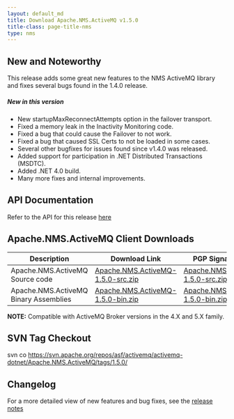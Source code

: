 ```yaml
---
layout: default_md
title: Download Apache.NMS.ActiveMQ v1.5.0 
title-class: page-title-nms
type: nms
---
```


New and Noteworthy
------------------

This release adds some great new features to the NMS ActiveMQ library and fixes several bugs found in the 1.4.0 release.

##### New in this version

*   New startupMaxReconnectAttempts option in the failover transport.
*   Fixed a memory leak in the Inactivity Monitoring code.
*   Fixed a bug that could cause the Failover to not work.
*   Fixed a bug that caused SSL Certs to not be loaded in some cases.
*   Several other bugfixes for issues found since v1.4.0 was released.
*   Added support for participation in .NET Distributed Transactions (MSDTC).
*   Added .NET 4.0 build.
*   Many more fixes and internal improvements.

API Documentation
-----------------

Refer to the API for this release [here](../../../nms-api)

Apache.NMS.ActiveMQ Client Downloads
------------------------------------

Description|Download Link|PGP Signature File|Version
---|---|---|---
Apache.NMS.ActiveMQ Source code|[Apache.NMS.ActiveMQ-1.5.0-src.zip](http://www.apache.org/dyn/closer.cgi/activemq/apache-nms/1.5.0/Apache.NMS.ActiveMQ-1.5.0-src.zip)|[Apache.NMS.ActiveMQ-1.5.0-src.zip.asc](http://www.apache.org/dyn/closer.cgi/activemq/apache-nms/1.5.0/Apache.NMS.ActiveMQ-1.5.0-src.zip.asc)|1.5.0.2235
Apache.NMS.ActiveMQ Binary Assemblies|[Apache.NMS.ActiveMQ-1.5.0-bin.zip](http://www.apache.org/dyn/closer.cgi/activemq/apache-nms/1.5.0/Apache.NMS.ActiveMQ-1.5.0-bin.zip)|[Apache.NMS.ActiveMQ-1.5.0-bin.zip.asc](http://www.apache.org/dyn/closer.cgi/activemq/apache-nms/1.5.0/Apache.NMS.ActiveMQ-1.5.0-bin.zip.asc)|1.5.0.2235

  

**NOTE:** Compatible with ActiveMQ Broker versions in the 4.X and 5.X family.

SVN Tag Checkout
----------------

svn co https://svn.apache.org/repos/asf/activemq/activemq-dotnet/Apache.NMS.ActiveMQ/tags/1.5.0/

Changelog
---------

For a more detailed view of new features and bug fixes, see the [release notes](https://issues.apache.org/jira/secure/ReleaseNote.jspa?projectId=12311201&styleName=Html&version=12315640)


